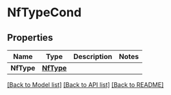 # NfTypeCond

## Properties
Name | Type | Description | Notes
------------ | ------------- | ------------- | -------------
**NfType** | [**NfType**](NFType.md) |  | 

[[Back to Model list]](../README.md#documentation-for-models) [[Back to API list]](../README.md#documentation-for-api-endpoints) [[Back to README]](../README.md)


